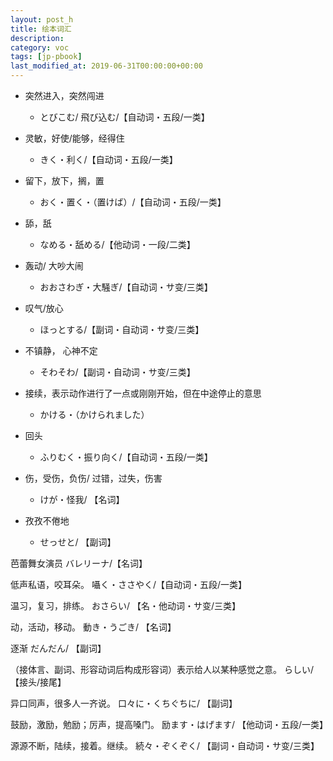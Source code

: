 ```yaml
---
layout: post_h
title: 绘本词汇
description: 
category: voc
tags: [jp-pbook]
last_modified_at: 2019-06-31T00:00:00+00:00
---
```



- 突然进入，突然闯进

    - とびこむ/ 飛び込む/【自动词・五段/一类】

- 灵敏，好使/能够，经得住
    
    - きく・利く/【自动词・五段/一类】

- 留下，放下，搁，置

    - おく・置く・（置けば）/【自动词・五段/一类】

- 舔，舐

    - なめる・舐める/【他动词・一段/二类】

- 轰动/ 大吵大闹
    
    - おおさわぎ・大騒ぎ/【自动词・サ变/三类】

- 叹气/放心

    - ほっとする/【副词・自动词・サ变/三类】

- 不镇静， 心神不定

    - そわそわ/【副词・自动词・サ变/三类】

- 接续，表示动作进行了一点或刚刚开始，但在中途停止的意思

    - かける・（かけられました）

- 回头

    - ふりむく・振り向く/【自动词・五段/一类】

- 伤，受伤，负伤/ 过错，过失，伤害
    
    - けが・怪我/ 【名词】

- 孜孜不倦地
    
    - せっせと/ 【副词】


芭蕾舞女演员
バレリーナ/【名词】

低声私语，咬耳朵。
囁く・ささやく/【自动词・五段/一类】

温习，复习，排练。
おさらい/ 【名・他动词・サ变/三类】

动，活动，移动。
動き・うごき/ 【名词】

逐渐
だんだん/ 【副词】

（接体言、副词、形容动词后构成形容词）表示给人以某种感觉之意。
らしい/ 【接头/接尾】

异口同声，很多人一齐说。
口々に・くちぐちに/ 【副词】

鼓励，激励，勉励；厉声，提高嗓门。
励ます・はげます/ 【他动词・五段/一类】

源源不断，陆续，接着。继续。
続々・ぞくぞく/ 【副词・自动词・サ变/三类】